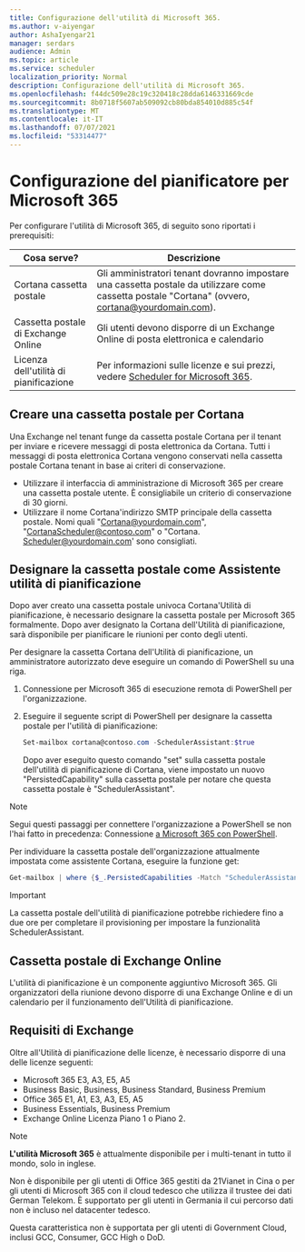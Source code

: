 ```yaml
---
title: Configurazione dell'utilità di Microsoft 365.
ms.author: v-aiyengar
author: AshaIyengar21
manager: serdars
audience: Admin
ms.topic: article
ms.service: scheduler
localization_priority: Normal
description: Configurazione dell'utilità di Microsoft 365.
ms.openlocfilehash: f44dc509e28c19c320418c28dda6146331669cde
ms.sourcegitcommit: 8b0718f5607ab509092cb80bda854010d885c54f
ms.translationtype: MT
ms.contentlocale: it-IT
ms.lasthandoff: 07/07/2021
ms.locfileid: "53314477"
---
```

# <a name="setting-up-scheduler-for-microsoft-365"></a>Configurazione del pianificatore per Microsoft 365


Per configurare l'utilità di Microsoft 365, di seguito sono riportati i prerequisiti:

| Cosa serve? | Descrizione |
|-------------------|-------------|
|Cortana cassetta postale |Gli amministratori tenant dovranno impostare una cassetta postale da utilizzare come cassetta postale "Cortana" (ovvero, cortana@yourdomain.com).         |
|Cassetta postale di Exchange Online |Gli utenti devono disporre di un Exchange Online di posta elettronica e calendario         |
|Licenza dell'utilità di pianificazione |Per informazioni sulle licenze e sui prezzi, vedere [Scheduler for Microsoft 365](https://www.microsoft.com/en-us/microsoft-365/meeting-scheduler-pricing).        |

## <a name="create-a-mailbox-for-cortana"></a>Creare una cassetta postale per Cortana

Una Exchange nel tenant funge da cassetta postale Cortana per il tenant per inviare e ricevere messaggi di posta elettronica da Cortana. Tutti i messaggi di posta elettronica Cortana vengono conservati nella cassetta postale Cortana tenant in base ai criteri di conservazione.

- Utilizzare il interfaccia di amministrazione di Microsoft 365 per creare una cassetta postale utente. È consigliabile un criterio di conservazione di 30 giorni. 
- Utilizzare il nome Cortana'indirizzo SMTP principale della cassetta postale. Nomi quali "Cortana@yourdomain.com", "CortanaScheduler@contoso.com" o "Cortana. Scheduler@yourdomain.com' sono consigliati.

## <a name="designate-the-mailbox-as-the-scheduler-assistant"></a>Designare la cassetta postale come Assistente utilità di pianificazione

Dopo aver creato una cassetta postale univoca Cortana'Utilità di pianificazione, è necessario designare la cassetta postale per Microsoft 365 formalmente. Dopo aver designato la Cortana dell'Utilità di pianificazione, sarà disponibile per pianificare le riunioni per conto degli utenti.

Per designare la cassetta Cortana dell'Utilità di pianificazione, un amministratore autorizzato deve eseguire un comando di PowerShell su una riga. 

1. Connessione per Microsoft 365 di esecuzione remota di PowerShell per l'organizzazione.

2. Eseguire il seguente script di PowerShell per designare la cassetta postale per l'utilità di pianificazione:

    ```powershell
    Set-mailbox cortana@contoso.com -SchedulerAssistant:$true
    ```
    
    Dopo aver eseguito questo comando "set" sulla cassetta postale dell'utilità di pianificazione di Cortana, viene impostato un nuovo "PersistedCapability" sulla cassetta postale per notare che questa cassetta postale è "SchedulerAssistant".

> [!NOTE]
> Segui questi passaggi per connettere l'organizzazione a PowerShell se non l'hai fatto in precedenza: Connessione [a Microsoft 365 con PowerShell](../enterprise/connect-to-microsoft-365-powershell.md).

Per individuare la cassetta postale dell'organizzazione attualmente impostata come assistente Cortana, eseguire la funzione get:

```powershell
Get-mailbox | where {$_.PersistedCapabilities -Match "SchedulerAssistant"}
```

> [!IMPORTANT]
> La cassetta postale dell'utilità di pianificazione potrebbe richiedere fino a due ore per completare il provisioning per impostare la funzionalità SchedulerAssistant.

## <a name="exchange-online-mailbox"></a>Cassetta postale di Exchange Online

L'utilità di pianificazione è un componente aggiuntivo Microsoft 365. Gli organizzatori della riunione devono disporre di una Exchange Online e di un calendario per il funzionamento dell'Utilità di pianificazione.

## <a name="exchange-requirements"></a>Requisiti di Exchange

Oltre all'Utilità di pianificazione delle licenze, è necessario disporre di una delle licenze seguenti:

- Microsoft 365 E3, A3, E5, A5
- Business Basic, Business, Business Standard, Business Premium
- Office 365 E1, A1, E3, A3, E5, A5
- Business Essentials, Business Premium
- Exchange Online Licenza Piano 1 o Piano 2. 

> [!Note]
> **L'utilità Microsoft 365** è attualmente disponibile per i multi-tenant in tutto il mondo, solo in inglese.</br>
>
> Non è disponibile per gli utenti di Office 365 gestiti da 21Vianet in Cina o per gli utenti di Microsoft 365 con il cloud tedesco che utilizza il trustee dei dati German Telekom. È supportato per gli utenti in Germania il cui percorso dati non è incluso nel datacenter tedesco.
>
> Questa caratteristica non è supportata per gli utenti di Government Cloud, inclusi GCC, Consumer, GCC High o DoD.
